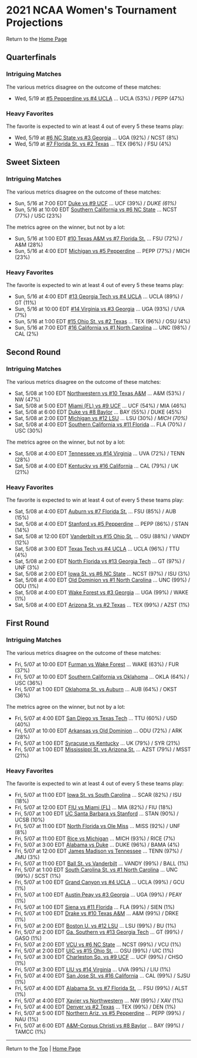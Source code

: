 <a name="top"></a>  
# 2021 NCAA Women's Tournament Projections

Return to the [Home Page](../../index.md)

## Quarterfinals

### Intriguing Matches

The various metrics disagree on the outcome of these matches:

- Wed, 5/19 at          	[#5 Pepperdine vs #4 UCLA](./matches/R4_9-16_PEPP_vs_UCLA.md) ... UCLA (53%) / PEPP (47%)

### Heavy Favorites

The favorite is expected to win at least 4 out of every 5 these teams play:

- Wed, 5/19 at          	[#6 NC State vs #3 Georgia](./matches/R4_17-24_NCST_vs_UGA.md) ... UGA (92%) / NCST (8%)
- Wed, 5/19 at          	[#7 Florida St. vs #2 Texas](./matches/R4_25-32_FSU_vs_TEX.md) ... TEX (96%) / FSU (4%)
## Sweet Sixteen

### Intriguing Matches

The various metrics disagree on the outcome of these matches:

- Sun, 5/16 at  7:00 EDT	[Duke vs #9 UCF](./matches/R3_7-12_DUKE_vs_UCF.md) ... UCF (39%) / <i>DUKE (61%)</i>
- Sun, 5/16 at 10:00 EDT	[Southern California vs #6 NC State](./matches/R3_31-36_USC_vs_NCST.md) ... NCST (77%) / USC (23%)

The metrics agree on the winner, but not by a lot:

- Sun, 5/16 at  1:00 EDT	[#10 Texas A&M vs #7 Florida St.](./matches/R3_37-42_AM_vs_FSU.md) ... FSU (72%) / A&M (28%)
- Sun, 5/16 at  4:00 EDT	[Michigan vs #5 Pepperdine](./matches/R3_13-18_MICH_vs_PEPP.md) ... PEPP (77%) / MICH (23%)

### Heavy Favorites

The favorite is expected to win at least 4 out of every 5 these teams play:

- Sun, 5/16 at  4:00 EDT	[#13 Georgia Tech vs #4 UCLA](./matches/R3_19-24_GT_vs_UCLA.md) ... UCLA (89%) / GT (11%)
- Sun, 5/16 at 10:00 EDT	[#14 Virginia vs #3 Georgia](./matches/R3_25-30_UVA_vs_UGA.md) ... UGA (93%) / UVA (7%)
- Sun, 5/16 at  1:00 EDT	[#15 Ohio St. vs #2 Texas](./matches/R3_43-48_OSU_vs_TEX.md) ... TEX (96%) / OSU (4%)
- Sun, 5/16 at  7:00 EDT	[#16 California vs #1 North Carolina](./matches/R3_1-6_CAL_vs_UNC.md) ... UNC (98%) / CAL (2%)
## Second Round

### Intriguing Matches

The various metrics disagree on the outcome of these matches:

- Sat, 5/08 at  1:00 EDT	[Northwestern vs #10 Texas A&M](./matches/R2_53-56_NW_vs_AM.md) ... A&M (53%) / NW (47%)
- Sat, 5/08 at  5:00 EDT	[Miami (FL) vs #9 UCF](./matches/R2_9-12_MIA_vs_UCF.md) ... UCF (54%) / MIA (46%)
- Sat, 5/08 at  6:00 EDT	[Duke vs #8 Baylor](./matches/R2_13-16_DUKE_vs_BAY.md) ... BAY (55%) / DUKE (45%)
- Sat, 5/08 at  2:00 EDT	[Michigan vs #12 LSU](./matches/R2_21-24_MICH_vs_LSU.md) ... LSU (30%) / <i>MICH (70%)</i>
- Sat, 5/08 at  4:00 EDT	[Southern California vs #11 Florida](./matches/R2_41-44_USC_vs_FLA.md) ... FLA (70%) / USC (30%)

The metrics agree on the winner, but not by a lot:

- Sat, 5/08 at  4:00 EDT	[Tennessee vs #14 Virginia](./matches/R2_37-40_TENN_vs_UVA.md) ... UVA (72%) / TENN (28%)
- Sat, 5/08 at  4:00 EDT	[Kentucky vs #16 California](./matches/R2_5-8_UK_vs_CAL.md) ... CAL (79%) / UK (21%)

### Heavy Favorites

The favorite is expected to win at least 4 out of every 5 these teams play:

- Sat, 5/08 at  4:00 EDT	[Auburn vs #7 Florida St.](./matches/R2_49-52_AUB_vs_FSU.md) ... FSU (85%) / AUB (15%)
- Sat, 5/08 at  4:00 EDT	[Stanford vs #5 Pepperdine](./matches/R2_17-20_STAN_vs_PEPP.md) ... PEPP (86%) / STAN (14%)
- Sat, 5/08 at 12:00 EDT	[Vanderbilt vs #15 Ohio St.](./matches/R2_57-60_VANDY_vs_OSU.md) ... OSU (88%) / VANDY (12%)
- Sat, 5/08 at  3:00 EDT	[Texas Tech vs #4 UCLA](./matches/R2_29-32_TTU_vs_UCLA.md) ... UCLA (96%) / TTU (4%)
- Sat, 5/08 at  2:00 EDT	[North Florida vs #13 Georgia Tech](./matches/R2_25-28_UNF_vs_GT.md) ... GT (97%) / UNF (3%)
- Sat, 5/08 at  2:00 EDT	[Iowa St. vs #6 NC State](./matches/R2_45-48_ISU_vs_NCST.md) ... NCST (97%) / ISU (3%)
- Sat, 5/08 at  4:00 EDT	[Old Dominion vs #1 North Carolina](./matches/R2_1-4_ODU_vs_UNC.md) ... UNC (99%) / ODU (1%)
- Sat, 5/08 at  4:00 EDT	[Wake Forest vs #3 Georgia](./matches/R2_33-36_WAKE_vs_UGA.md) ... UGA (99%) / WAKE (1%)
- Sat, 5/08 at  4:00 EDT	[Arizona St. vs #2 Texas](./matches/R2_61-64_AZST_vs_TEX.md) ... TEX (99%) / AZST (1%)
## First Round

### Intriguing Matches

The various metrics disagree on the outcome of these matches:

- Fri, 5/07 at 10:00 EDT	[Furman vs Wake Forest](./matches/R1_35-36_FUR_vs_WAKE.md) ... WAKE (63%) / FUR (37%)
- Fri, 5/07 at 10:00 EDT	[Southern California vs Oklahoma](./matches/R1_43-44_USC_vs_OKLA.md) ... OKLA (64%) / USC (36%)
- Fri, 5/07 at  1:00 EDT	[Oklahoma St. vs Auburn](./matches/R1_51-52_OKST_vs_AUB.md) ... AUB (64%) / OKST (36%)

The metrics agree on the winner, but not by a lot:

- Fri, 5/07 at  4:00 EDT	[San Diego vs Texas Tech](./matches/R1_29-30_USD_vs_TTU.md) ... TTU (60%) / USD (40%)
- Fri, 5/07 at 10:00 EDT	[Arkansas vs Old Dominion](./matches/R1_3-4_ARK_vs_ODU.md) ... ODU (72%) / ARK (28%)
- Fri, 5/07 at  1:00 EDT	[Syracuse vs Kentucky](./matches/R1_5-6_SYR_vs_UK.md) ... UK (79%) / SYR (21%)
- Fri, 5/07 at  1:00 EDT	[Mississippi St. vs Arizona St.](./matches/R1_61-62_MSST_vs_AZST.md) ... AZST (79%) / MSST (21%)

### Heavy Favorites

The favorite is expected to win at least 4 out of every 5 these teams play:

- Fri, 5/07 at 11:00 EDT	[Iowa St. vs South Carolina](./matches/R1_45-46_ISU_vs_SCAR.md) ... SCAR (82%) / ISU (18%)
- Fri, 5/07 at 12:00 EDT	[FIU vs Miami (FL)](./matches/R1_11-12_FIU_vs_MIA.md) ... MIA (82%) / FIU (18%)
- Fri, 5/07 at  1:00 EDT	[UC Santa Barbara vs Stanford](./matches/R1_19-20_UCSB_vs_STAN.md) ... STAN (90%) / UCSB (10%)
- Fri, 5/07 at 11:00 EDT	[North Florida vs Ole Miss](./matches/R1_27-28_UNF_vs_MISS.md) ... MISS (92%) / UNF (8%)
- Fri, 5/07 at 11:00 EDT	[Rice vs Michigan](./matches/R1_21-22_RICE_vs_MICH.md) ... MICH (93%) / RICE (7%)
- Fri, 5/07 at  3:00 EDT	[Alabama vs Duke](./matches/R1_13-14_BAMA_vs_DUKE.md) ... DUKE (96%) / BAMA (4%)
- Fri, 5/07 at 12:00 EDT	[James Madison vs Tennessee](./matches/R1_37-38_JMU_vs_TENN.md) ... TENN (97%) / JMU (3%)
- Fri, 5/07 at 11:00 EDT	[Ball St. vs Vanderbilt](./matches/R1_59-60_BALL_vs_VANDY.md) ... VANDY (99%) / BALL (1%)
- Fri, 5/07 at  1:00 EDT	[South Carolina St. vs #1 North Carolina](./matches/R1_1-2_SCST_vs_UNC.md) ... UNC (99%) / SCST (1%)
- Fri, 5/07 at  1:00 EDT	[Grand Canyon vs #4 UCLA](./matches/R1_31-32_GCU_vs_UCLA.md) ... UCLA (99%) / GCU (1%)
- Fri, 5/07 at  1:00 EDT	[Austin Peay vs #3 Georgia](./matches/R1_33-34_PEAY_vs_UGA.md) ... UGA (99%) / PEAY (1%)
- Fri, 5/07 at  1:00 EDT	[Siena vs #11 Florida](./matches/R1_41-42_SIEN_vs_FLA.md) ... FLA (99%) / SIEN (1%)
- Fri, 5/07 at  1:00 EDT	[Drake vs #10 Texas A&M](./matches/R1_55-56_DRKE_vs_AM.md) ... A&M (99%) / DRKE (1%)
- Fri, 5/07 at  2:00 EDT	[Boston U. vs #12 LSU](./matches/R1_23-24_BU_vs_LSU.md) ... LSU (99%) / BU (1%)
- Fri, 5/07 at  2:00 EDT	[Ga. Southern vs #13 Georgia Tech](./matches/R1_25-26_GASO_vs_GT.md) ... GT (99%) / GASO (1%)
- Fri, 5/07 at  2:00 EDT	[VCU vs #6 NC State](./matches/R1_47-48_VCU_vs_NCST.md) ... NCST (99%) / VCU (1%)
- Fri, 5/07 at  2:00 EDT	[UIC vs #15 Ohio St.](./matches/R1_57-58_UIC_vs_OSU.md) ... OSU (99%) / UIC (1%)
- Fri, 5/07 at  3:00 EDT	[Charleston So. vs #9 UCF](./matches/R1_9-10_CHSO_vs_UCF.md) ... UCF (99%) / CHSO (1%)
- Fri, 5/07 at  3:00 EDT	[LIU vs #14 Virginia](./matches/R1_39-40_LIU_vs_UVA.md) ... UVA (99%) / LIU (1%)
- Fri, 5/07 at  4:00 EDT	[San Jose St. vs #16 California](./matches/R1_7-8_SJSU_vs_CAL.md) ... CAL (99%) / SJSU (1%)
- Fri, 5/07 at  4:00 EDT	[Alabama St. vs #7 Florida St.](./matches/R1_49-50_ALST_vs_FSU.md) ... FSU (99%) / ALST (1%)
- Fri, 5/07 at  4:00 EDT	[Xavier vs Northwestern](./matches/R1_53-54_XAV_vs_NW.md) ... NW (99%) / XAV (1%)
- Fri, 5/07 at  4:00 EDT	[Denver vs #2 Texas](./matches/R1_63-64_DEN_vs_TEX.md) ... TEX (99%) / DEN (1%)
- Fri, 5/07 at  5:00 EDT	[Northern Ariz. vs #5 Pepperdine](./matches/R1_17-18_NAU_vs_PEPP.md) ... PEPP (99%) / NAU (1%)
- Fri, 5/07 at  6:00 EDT	[A&M-Corpus Christi vs #8 Baylor](./matches/R1_15-16_TAMCC_vs_BAY.md) ... BAY (99%) / TAMCC (1%)
  
------
Return to the [Top](#top) &#124; [Home Page](../../index.md)
